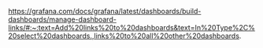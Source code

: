 https://grafana.com/docs/grafana/latest/dashboards/build-dashboards/manage-dashboard-links/#:~:text=Add%20links%20to%20dashboards&text=In%20Type%2C%20select%20dashboards.,links%20to%20all%20other%20dashboards.